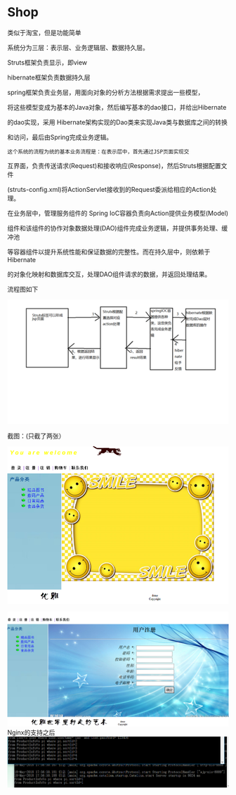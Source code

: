 # Shop
类似于淘宝，但是功能简单

   系统分为三层：表示层、业务逻辑层、数据持久层。
   
   Struts框架负责显示，即view
   
   hibernate框架负责数据持久层
   
   spring框架负责业务层，用面向对象的分析方法根据需求提出一些模型，
   
将这些模型变成为基本的Java对象，然后编写基本的dao接口，并给出Hibernate

的dao实现，采用 Hibernate架构实现的Dao类来实现Java类与数据库之间的转换

和访问，最后由Spring完成业务逻辑。

    这个系统的流程为统的基本业务流程是：在表示层中，首先通过JSP页面实现交
    
互界面，负责传送请求(Request)和接收响应(Response)，然后Struts根据配置文件

(struts-config.xml)将ActionServlet接收到的Request委派给相应的Action处理。

在业务层中，管理服务组件的 Spring IoC容器负责向Action提供业务模型(Model)

组件和该组件的协作对象数据处理(DAO)组件完成业务逻辑，并提供事务处理、缓冲池

等容器组件以提升系统性能和保证数据的完整性。而在持久层中，则依赖于Hibernate

的对象化映射和数据库交互，处理DAO组件请求的数据，并返回处理结果。

流程图如下

![Alt text](https://github.com/CaoJiabiao/Shop/raw/master/screenshots/流程.png)

截图：(只截了两张）

![Alt text](https://github.com/CaoJiabiao/Shop/raw/master/screenshots/shot1.png)

![Alt text](https://github.com/CaoJiabiao/Shop/raw/master/screenshots/shot2.png)
Nginx的支持之后
![Alt text](https://github.com/CaoJiabiao/Shop/raw/master/screenshots/shot3.png)
